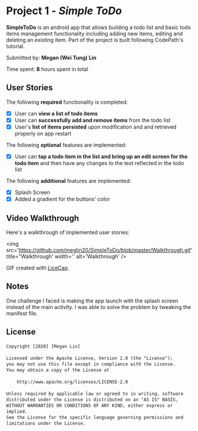 # Project 1 - *Simple ToDo*

**SimpleToDo** is an android app that allows building a todo list and basic todo items management functionality including adding new items, editing and deleting an existing item. Part of the project is built following CodePath's tutorial.

Submitted by: **Megan (Wei Tung) Lin**

Time spent: **8** hours spent in total

## User Stories

The following **required** functionality is completed:

* [x] User can **view a list of todo items**
* [x] User can **successfully add and remove items** from the todo list
* [x] User's **list of items persisted** upon modification and and retrieved properly on app restart

The following **optional** features are implemented:

* [x] User can **tap a todo item in the list and bring up an edit screen for the todo item** and then have any changes to the text reflected in the todo list

The following **additional** features are implemented:

* [x] Splash Screen
* [x] Added a gradient for the buttons' color

## Video Walkthrough

Here's a walkthrough of implemented user stories:

<img src='https://github.com/meglin20/SimpleToDo/blob/master/Walkthrough.gif' title="Walkthrough' width='' alt='Walkthrough' />

GIF created with [LiceCap](http://www.cockos.com/licecap/).

## Notes

One challenge I faced is making the app launch with the splash screen instead of the main activity. I was able to solve the problem by tweaking the manifest file.

## License

    Copyright [2020] [Megan Lin]

    Licensed under the Apache License, Version 2.0 (the "License");
    you may not use this file except in compliance with the License.
    You may obtain a copy of the License at

        http://www.apache.org/licenses/LICENSE-2.0

    Unless required by applicable law or agreed to in writing, software
    distributed under the License is distributed on an "AS IS" BASIS,
    WITHOUT WARRANTIES OR CONDITIONS OF ANY KIND, either express or implied.
    See the License for the specific language governing permissions and
    limitations under the License.
